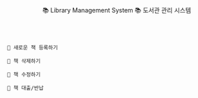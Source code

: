 
<br><br>

<div align="center">
📚 Library Management System
📚 도서관 관리 시스템
</div>

<br><br>

```
📌 새로운 책 등록하기

📌 책 삭제하기

📌 책 수정하기

📌 책 대출/반납
```
